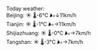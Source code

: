 Today weather:  
Beijing: ☀️   🌡️-6°C 🌬️↓11km/h  
Tianjin: ☀️   🌡️-1°C 🌬️→11km/h  
Shijiazhuang: ☀️   🌡️-0°C 🌬️→7km/h  
Tangshan: ☀️   🌡️-3°C 🌬️→7km/h  
